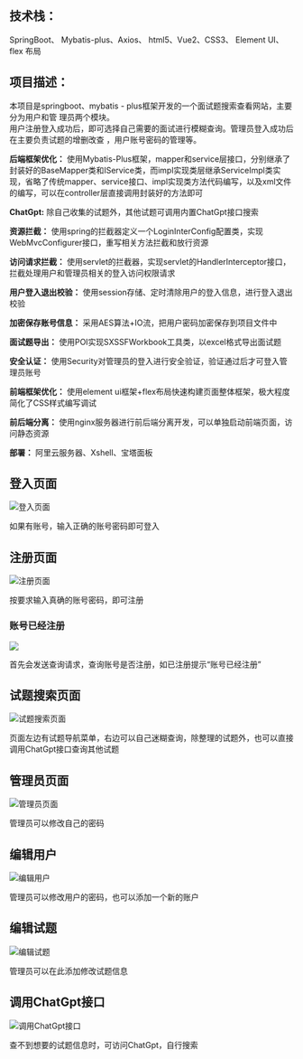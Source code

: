 ## 技术栈：
SpringBoot、   Mybatis-plus、Axios、  html5、Vue2、CSS3、   Element UI、flex 布局<br/>
## 项目描述： 
本项目是springboot、mybatis - plus框架开发的一个面试题搜索查看网站，主要分为用户和管  理员两个模块。<br/>
用户注册登入成功后，即可选择自己需要的面试进行模糊查询。管理员登入成功后在主要负责试题的增删改查 ，用户账号密码的管理等。<br/>

**后端框架优化：**
使用Mybatis-Plus框架，mapper和service层接口，分别继承了封装好的BaseMapper类和IService类，而impl实现类层继承ServiceImpl类实现，省略了传统mapper、service接口、impl实现类方法代码编写，以及xml文件的编写，可以在controller层直接调用封装好的方法即可<br/>

**ChatGpt:** 
除自己收集的试题外，其他试题可调用内置ChatGpt接口搜索<br/>

**资源拦截：** 
使用spring的拦截器定义一个LoginInterConfig配置类，实现WebMvcConfigurer接口，重写相关方法拦截和放行资源<br/>

**访问请求拦截：** 
使用servlet的拦截器，实现servlet的HandlerInterceptor接口，拦截处理用户和管理员相关的登入访问权限请求<br/>

**用户登入退出校验：**
使用session存储、定时清除用户的登入信息，进行登入退出校验<br/>

**加密保存账号信息：** 
采用AES算法+IO流，把用户密码加密保存到项目文件中<br/>

**面试题导出：** 
使用POI实现SXSSFWorkbook工具类，以excel格式导出面试题<br/>

**安全认证：**
使用Security对管理员的登入进行安全验证，验证通过后才可登入管理员账号<br/>

**前端框架优化：**
使用element ui框架+flex布局快速构建页面整体框架，极大程度简化了CSS样式编写调试<br/>

**前后端分离：**
使用nginx服务器进行前后端分离开发，可以单独启动前端页面，访问静态资源<br/>

**部署：**
阿里云服务器、Xshell、宝塔面板<br/>

## 登入页面
![登入页面](https://github.com/YyangZhiHeng/itembankshop/blob/main/picture/login.png)
<p>如果有账号，输入正确的账号密码即可登入</p>

## 注册页面
![注册页面](https://github.com/YyangZhiHeng/itembankshop/blob/main/picture/register.png)
<p>按要求输入真确的账号密码，即可注册</p>

### 账号已经注册
![](https://github.com/YyangZhiHeng/itembankshop/blob/main/picture/Reregister.png)
<p>首先会发送查询请求，查询账号是否注册，如已注册提示“账号已经注册”</p>

## 试题搜索页面
![试题搜索页面](https://github.com/YyangZhiHeng/itembankshop/blob/main/picture/main.png)
<p>页面左边有试题导航菜单，右边可以自己迷糊查询，除整理的试题外，也可以直接调用ChatGpt接口查询其他试题</p>

## 管理员页面

![管理员页面](https://github.com/YyangZhiHeng/itembankshop/blob/main/picture/admin.png)
<p>管理员可以修改自己的密码</p>

## 编辑用户

![编辑用户](https://github.com/YyangZhiHeng/itembankshop/blob/main/picture/edituser.png)
<p>管理员可以修改用户的密码，也可以添加一个新的账户</p>

## 编辑试题

![编辑试题](https://github.com/YyangZhiHeng/itembankshop/blob/main/picture/edititem.png)
<p>管理员可以在此添加修改试题信息</p>

## 调用ChatGpt接口

![调用ChatGpt接口](https://github.com/YyangZhiHeng/itembankshop/blob/main/picture/ChatGPT.png)
<p>查不到想要的试题信息时，可访问ChatGpt，自行搜索</p>
